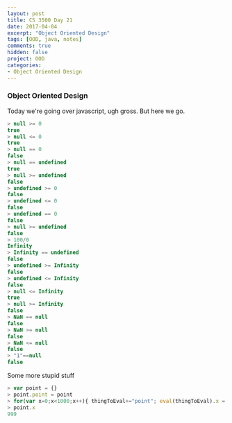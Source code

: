 ```yaml
---
layout: post
title: CS 3500 Day 21
date: 2017-04-04
excerpt: "Object Oriented Design"
tags: [OOD, java, notes]
comments: true
hidden: false
project: OOD
categories:
- Object Oriented Design
---
```


### Object Oriented Design

Today we're going over javascript, ugh gross. But here we go.


~~~ javascript
> null >= 0
true
> null <= 0
true
> null == 0
false
> null == undefined
true
> null >= undefined
false
> undefined >= 0
false
> undefined <= 0
false
> undefined == 0
false
> null >= undefined
false
> 100/0
Infinity
> Infinity == undefined
false
> undefined >= Infinity
false
> undefined <= Infinity
false
> null <= Infinity
true
> null >= Infinity
false
> NaN == null
false
> NaN >= null
false
> NaN <= null
false
> "1"==null
false
~~~


Some more stupid stuff


~~~ javascript
> var point = {}
> point.point = point
> for(var x=0;x<1000;x++){ thingToEval+="point"; eval(thingToEval).x = x; if(x!=999){ thingToEval+="."}}
> point.x
999
~~~